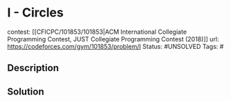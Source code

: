 # I - Circles

contest: [[CFICPC/101853/101853|ACM International Collegiate Programming Contest, JUST Collegiate Programming Contest (2018)]]
url: https://codeforces.com/gym/101853/problem/I
Status: #UNSOLVED
Tags: #

## Description

## Solution

